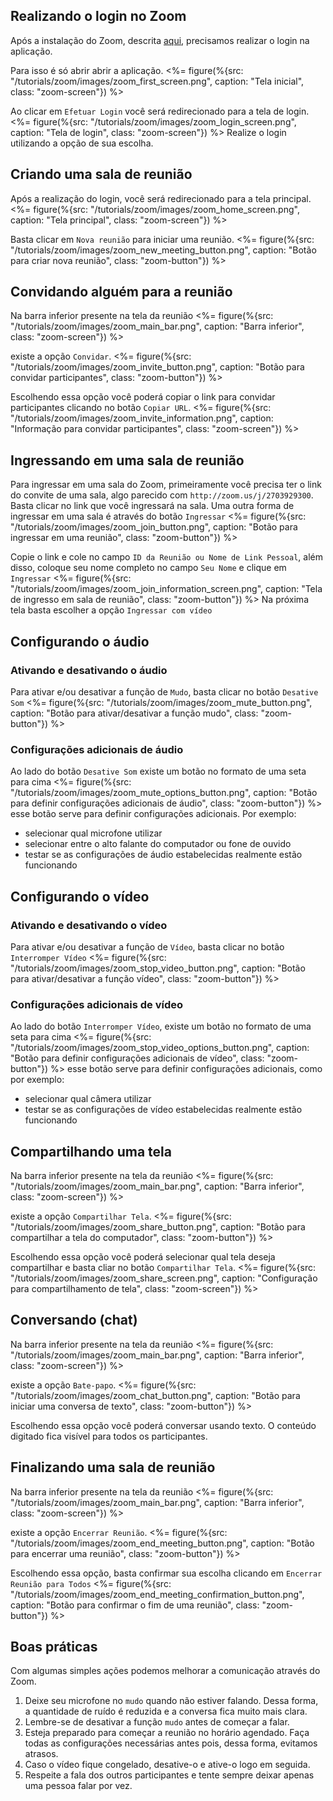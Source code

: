 ## Realizando o login no Zoom

Após a instalação do Zoom, descrita [aqui](/fundamentals/setup.md#checklist-de-software), precisamos realizar o login na aplicação.

Para isso é só abrir abrir a aplicação.
<%= figure(%{src: "/tutorials/zoom/images/zoom_first_screen.png", caption: "Tela inicial", class: "zoom-screen"}) %>

Ao clicar em `Efetuar Login` você será redirecionado para a tela de login.
<%= figure(%{src: "/tutorials/zoom/images/zoom_login_screen.png", caption: "Tela de login", class: "zoom-screen"}) %>
Realize o login utilizando a opção de sua escolha.


## Criando uma sala de reunião

Após a realização do login, você será redirecionado para a tela principal.
<%= figure(%{src: "/tutorials/zoom/images/zoom_home_screen.png", caption: "Tela principal", class: "zoom-screen"}) %>

Basta clicar em `Nova reunião` para iniciar uma reunião.
<%= figure(%{src: "/tutorials/zoom/images/zoom_new_meeting_button.png", caption: "Botão para criar nova reunião", class: "zoom-button"}) %>


## Convidando alguém para a reunião

Na barra inferior presente na tela da reunião
<%= figure(%{src: "/tutorials/zoom/images/zoom_main_bar.png", caption: "Barra inferior", class: "zoom-screen"}) %>

existe a opção `Convidar`.
<%= figure(%{src: "/tutorials/zoom/images/zoom_invite_button.png", caption: "Botão para convidar participantes", class: "zoom-button"}) %>

Escolhendo essa opção você poderá copiar o link para convidar participantes clicando no botão `Copiar URL`.
<%= figure(%{src: "/tutorials/zoom/images/zoom_invite_information.png", caption: "Informação para convidar participantes", class: "zoom-screen"}) %>


## Ingressando em uma sala de reunião

Para ingressar em uma sala do Zoom, primeiramente você precisa ter o link do convite de uma sala, algo parecido com `http://zoom.us/j/2703929300`.
Basta clicar no link que você ingressará na sala.
Uma outra forma de ingressar em uma sala é através do botão `Ingressar`
<%= figure(%{src: "/tutorials/zoom/images/zoom_join_button.png", caption: "Botão para ingressar em uma reunião", class: "zoom-button"}) %>

Copie o link e cole no campo `ID da Reunião ou Nome de Link Pessoal`, além disso, coloque seu nome completo no campo `Seu Nome` e clique em `Ingressar`
<%= figure(%{src: "/tutorials/zoom/images/zoom_join_information_screen.png", caption: "Tela de ingresso em sala de reunião", class: "zoom-button"}) %>
Na próxima tela basta escolher a opção `Ingressar com vídeo`

## Configurando o áudio

### Ativando e desativando o áudio

Para ativar e/ou desativar a função de `Mudo`, basta clicar no botão `Desative Som`
<%= figure(%{src: "/tutorials/zoom/images/zoom_mute_button.png", caption: "Botão para ativar/desativar a função mudo", class: "zoom-button"}) %>

### Configurações adicionais de áudio

Ao lado do botão `Desative Som` existe um botão no formato de uma seta para cima
<%= figure(%{src: "/tutorials/zoom/images/zoom_mute_options_button.png", caption: "Botão para definir configurações adicionais de áudio", class: "zoom-button"}) %>
esse botão serve para definir configurações adicionais. Por exemplo:

- selecionar qual microfone utilizar
- selecionar entre o alto falante do computador ou fone de ouvido
- testar se as configurações de áudio estabelecidas realmente estão funcionando


## Configurando o vídeo

### Ativando e desativando o vídeo

Para ativar e/ou desativar a função de `Vídeo`, basta clicar no botão `Interromper Vídeo`
<%= figure(%{src: "/tutorials/zoom/images/zoom_stop_video_button.png", caption: "Botão para ativar/desativar a função vídeo", class: "zoom-button"}) %>

### Configurações adicionais de vídeo

Ao lado do botão `Interromper Vídeo`, existe um botão no formato de uma seta para cima
<%= figure(%{src: "/tutorials/zoom/images/zoom_stop_video_options_button.png", caption: "Botão para definir configurações adicionais de vídeo", class: "zoom-button"}) %>
esse botão serve para definir configurações adicionais, como por exemplo:

- selecionar qual câmera utilizar
- testar se as configurações de vídeo estabelecidas realmente estão funcionando


## Compartilhando uma tela

Na barra inferior presente na tela da reunião
<%= figure(%{src: "/tutorials/zoom/images/zoom_main_bar.png", caption: "Barra inferior", class: "zoom-screen"}) %>

existe a opção `Compartilhar Tela`.
<%= figure(%{src: "/tutorials/zoom/images/zoom_share_button.png", caption: "Botão para compartilhar a tela do computador", class: "zoom-button"}) %>

Escolhendo essa opção você poderá selecionar qual tela deseja compartilhar e basta cliar no botão `Compartilhar Tela`.
<%= figure(%{src: "/tutorials/zoom/images/zoom_share_screen.png", caption: "Configuração para compartilhamento de tela", class: "zoom-screen"}) %>

## Conversando (chat)

Na barra inferior presente na tela da reunião
<%= figure(%{src: "/tutorials/zoom/images/zoom_main_bar.png", caption: "Barra inferior", class: "zoom-screen"}) %>

existe a opção `Bate-papo`.
<%= figure(%{src: "/tutorials/zoom/images/zoom_chat_button.png", caption: "Botão para iniciar uma conversa de texto", class: "zoom-button"}) %>

Escolhendo essa opção você poderá conversar usando texto. O conteúdo digitado fica visível para todos os participantes.


## Finalizando uma sala de reunião

Na barra inferior presente na tela da reunião
<%= figure(%{src: "/tutorials/zoom/images/zoom_main_bar.png", caption: "Barra inferior", class: "zoom-screen"}) %>

existe a opção `Encerrar Reunião`.
<%= figure(%{src: "/tutorials/zoom/images/zoom_end_meeting_button.png", caption: "Botão para encerrar uma reunião", class: "zoom-button"}) %>

Escolhendo essa opção, basta confirmar sua escolha clicando em `Encerrar Reunião para Todos`
<%= figure(%{src: "/tutorials/zoom/images/zoom_end_meeting_confirmation_button.png", caption: "Botão para confirmar o fim de uma reunião", class: "zoom-button"}) %>


## Boas práticas

Com algumas simples ações podemos melhorar a comunicação através do Zoom.

1. Deixe seu microfone no `mudo` quando não estiver falando. Dessa forma, a quantidade de ruído é reduzida e a conversa fica muito mais clara.
2. Lembre-se de desativar a função `mudo` antes de começar a falar.
3. Esteja preparado para começar a reunião no horário agendado. Faça todas as configurações necessárias antes pois, dessa forma, evitamos atrasos.
4. Caso o vídeo fique congelado, desative-o e ative-o logo em seguida.
5. Respeite a fala dos outros participantes e tente sempre deixar apenas uma pessoa falar por vez.
